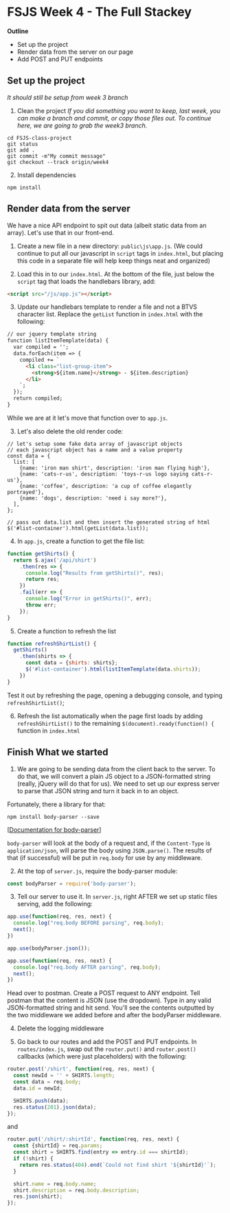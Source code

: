 # FSJS Week 4 - The Full Stackey

**Outline**

* Set up the project
* Render data from the server on our page
* Add POST and PUT endpoints

## Set up the project
_It should still be setup from *week 3* branch_
1. Clean the project
_If you did something you want to keep, last week, you can make a branch and commit, or copy those files out.  To continue here, we are going to grab the week3 branch._
```
cd FSJS-class-project
git status
git add .
git commit -m"My commit message"
git checkout --track origin/week4
```

2. Install dependencies
```
npm install
```

## Render data from the server
We have a nice API endpoint to spit out data (albeit static data from an array).  Let's use that in our front-end.  

1. Create a new file in a new directory: `public\js\app.js`.
(We could continue to put all our javascript in `script` tags in `index.html`, but placing this code in a separate file will help keep things neat and organized)

2. Load this in to our `index.html`.  At the bottom of the file, just below the `script` tag that loads the handlebars library, add:
```html
<script src="/js/app.js"></script>
```

3. Update our handlebars template to render a file and not a BTVS character list.  Replace the `getList` function in `index.html` with the following:
```html
// our jquery template string
function listItemTemplate(data) {
  var compiled = '';
  data.forEach(item => {
    compiled += `
      <li class="list-group-item">
        <strong>${item.name}</strong> - ${item.description}
      </li>
    `;
  });
  return compiled;
}
```
While we are at it let's move that function over to `app.js`.

3. Let's also delete the old render code:
```
// let's setup some fake data array of javascript objects
// each javascript object has a name and a value property
const data = {
  list: [
    {name: 'iron man shirt', description: 'iron man flying high'},
    {name: 'cats-r-us', description: 'toys-r-us logo saying cats-r-us'},
    {name: 'coffee', description: 'a cup of coffee elegantly portrayed'},
    {name: 'dogs', description: 'need i say more?'},
  ],
};

// pass out data.list and then insert the generated string of html
$('#list-container').html(getList(data.list));
```

4. In `app.js`, create a function to get the file list:
```javascript
function getShirts() {
  return $.ajax('/api/shirt')
    .then(res => {
      console.log("Results from getShirts()", res);
      return res;
    })
    .fail(err => {
      console.log("Error in getShirts()", err);
      throw err;
    });
}
```

5. Create a function to refresh the list
```javascript
function refreshShirtList() {
  getShirts()
    .then(shirts => {
      const data = {shirts: shirts};
      $('#list-container').html(listItemTemplate(data.shirts));
    })
}
```
Test it out by refreshing the page, opening a debugging console, and typing `refreshShirtList()`;

6. Refresh the list automatically when the page first loads by adding  `refreshShirtList()` to the remaining `$(document).ready(function() {` function in `index.html`

## Finish What we started
1. We are going to be sending data from the client back to the server.  To do that, we will convert a plain JS object to a JSON-formatted string (really, jQuery will do that for us).  We need to set up our express server to parse that JSON string and turn it back in to an object.

Fortunately, there a library for that:
```
npm install body-parser --save
```
[[Documentation for body-parser](https://github.com/expressjs/body-parser)]

`body-parser` will look at the body of a request and, if the `Content-Type` is `application/json`, will parse the body using `JSON.parse()`.  The results of that (if successful) will be put in `req.body` for use by any middleware.

2. At the top of `server.js`, require the body-parser module:
```javascript
const bodyParser = require('body-parser');
```

3. Tell our server to use it.  In `server.js`, right AFTER we set up static files serving, add the following:
```javascript
app.use(function(req, res, next) {
  console.log("req.body BEFORE parsing", req.body);
  next();
})

app.use(bodyParser.json());

app.use(function(req, res, next) {
  console.log("req.body AFTER parsing", req.body);
  next();
})
```
Head over to postman. Create a POST request to ANY endpoint.  Tell postman that the content is JSON (use the dropdown).  Type in any valid JSON-formatted string and hit send.  You'll see the contents outputted by the two middleware we added before and after the bodyParser middleware.

4. Delete the logging middleware

5. Go back to our routes and add the POST and PUT endpoints. In `routes/index.js`, swap out the `router.put()` and `router.post()` callbacks (which were just placeholders) with the following:
```javascript
router.post('/shirt', function(req, res, next) {
  const newId = '' + SHIRTS.length;
  const data = req.body;
  data.id = newId;

  SHIRTS.push(data);
  res.status(201).json(data);
});
```
and
```javascript
router.put('/shirt/:shirtId', function(req, res, next) {
  const {shirtId} = req.params;
  const shirt = SHIRTS.find(entry => entry.id === shirtId);
  if (!shirt) {
    return res.status(404).end(`Could not find shirt '${shirtId}'`);
  }

  shirt.name = req.body.name;
  shirt.description = req.body.description;
  res.json(shirt);
});
```
